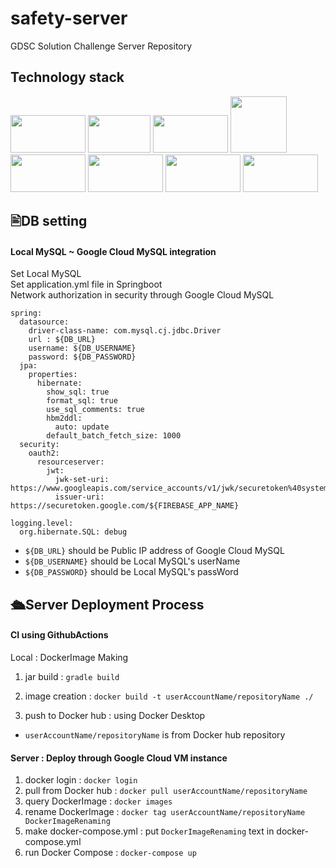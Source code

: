 # safety-server
GDSC Solution Challenge Server Repository

## Technology stack
<img src=https://github.com/GSC-2024-Hongik-Team-6/safety-server/assets/106096303/86ebc910-acd4-4259-9f3f-590c11da4a02 width="120" height="60"/>
<img src=https://github.com/GSC-2024-Hongik-Team-6/safety-server/assets/106096303/9d61a40d-5527-4da6-a900-d4991f1c0a92 width="100" height="60"/>
<img src=https://github.com/GSC-2024-Hongik-Team-6/safety-server/assets/106096303/40be89d1-c6da-4fad-acc6-e2ab4b036929 width="120" height="60"/>
<img src=https://github.com/GSC-2024-Hongik-Team-6/safety-server/assets/106096303/14bb572e-6a61-474c-b9eb-f5badd8f81f5 width="90" height="90"/>
<img src=https://github.com/GSC-2024-Hongik-Team-6/safety-server/assets/106096303/b9d85257-a40f-4301-9222-96331765828e width="120" height="60"/>
<img src=https://github.com/GSC-2024-Hongik-Team-6/safety-server/assets/106096303/7b557174-dedb-4422-819f-3b66581e143e2 width="120" height="60"/>
<img src=https://github.com/GSC-2024-Hongik-Team-6/safety-server/assets/106096303/5722bc9b-b0bb-4a17-b73f-e0bdfba2d850 width="120" height="60"/>
<img src=https://github.com/GSC-2024-Hongik-Team-6/safety-server/assets/106096303/9c3b8df5-6611-4ecd-8f55-2838f01d53e0 width="120" height="60"/>
</br>

## 🖹DB setting
#### Local MySQL ~ Google Cloud MySQL integration
Set Local MySQL </br>
Set application.yml file in Springboot</br>
Network authorization in security through Google Cloud MySQL
```
spring:
  datasource:
    driver-class-name: com.mysql.cj.jdbc.Driver
    url : ${DB_URL}
    username: ${DB_USERNAME}
    password: ${DB_PASSWORD}
  jpa:
    properties:
      hibernate:
        show_sql: true
        format_sql: true
        use_sql_comments: true
        hbm2ddl:
          auto: update
        default_batch_fetch_size: 1000
  security:
    oauth2:
      resourceserver:
        jwt:
          jwk-set-uri: https://www.googleapis.com/service_accounts/v1/jwk/securetoken%40system.gserviceaccount.com
          issuer-uri: https://securetoken.google.com/${FIREBASE_APP_NAME}

logging.level:
  org.hibernate.SQL: debug
```
* ```${DB_URL}``` should be Public IP address of Google Cloud MySQL
* ```${DB_USERNAME}``` should be Local MySQL's userName
* ```${DB_PASSWORD}``` should be Local MySQL's passWord

## 🛳Server Deployment Process
####   CI using GithubActions </br>

Local : DockerImage Making

1. jar build : ```gradle build```

2. image creation : ```docker build -t userAccountName/repositoryName ./```

3. push to Docker hub : using Docker Desktop

* ```userAccountName/repositoryName``` is from Docker hub repository

#### Server : Deploy through Google Cloud VM instance

1. docker login : ```docker login```
2. pull from Docker hub : ```docker pull userAccountName/repositoryName```
3. query DockerImage : ```docker images```
4. rename DockerImage : ```docker tag userAccountName/repositoryName DockerImageRenaming```
5. make docker-compose.yml : put ```DockerImageRenaming``` text in docker-compose.yml
6. run Docker Compose : ```docker-compose up```
